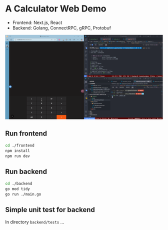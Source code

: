 # A Calculator Web Demo

- Frontend: Next.js, React
- Backend: Golang, ConnectRPC, gRPC, Protobuf
  
![alt text](doc/images/demo_calculator.gif)

## Run frontend

```sh
cd ./frontend
npm install
npm run dev
```

## Run backend

```sh
cd ./backend
go mod tidy
go run ./main.go
```

## Simple unit test for backend

In directory `backend/tests` ...